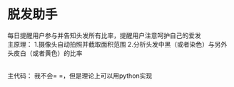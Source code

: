 # 脱发助手
每日提醒用户参与并告知头发所有比率，提醒用户注意呵护自己的爱发
<br/>主原理：
   1.摄像头自动拍照并截取面积范围
   2.分析头发中黑（或者染色）与另外头皮白（或者黄色）的比率
   
<br/>主代码：
    我不会= =，但是理论上可以用python实现
